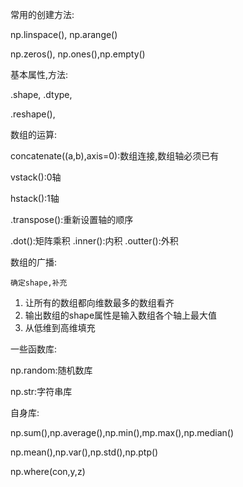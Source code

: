 常用的创建方法:

np.linspace(), np.arange()

np.zeros(), np.ones(),np.empty()

基本属性,方法:

.shape, .dtype,

.reshape(),  

数组的运算:

concatenate((a,b),axis=0):数组连接,数组轴必须已有

vstack():0轴

hstack():1轴

.transpose():重新设置轴的顺序

.dot():矩阵乘积   .inner():内积   .outter():外积

数组的广播:

 	确定shape,补充

1. 让所有的数组都向维数最多的数组看齐
2. 输出数组的shape属性是输入数组各个轴上最大值
3. 从低维到高维填充

一些函数库:

np.random:随机数库

np.str:字符串库

自身库:

np.sum(),np.average(),np.min(),mp.max(),np.median()

np.mean(),np.var(),np.std(),np.ptp()

np.where(con,y,z)
